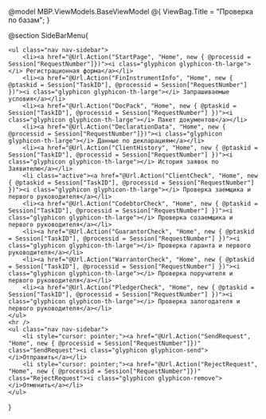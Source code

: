 @model MBP.ViewModels.BaseViewModel
@{
    ViewBag.Title = "Проверка по базам";
}

@section SideBarMenu{

    <ul class="nav nav-sidebar">
        <li><a href="@Url.Action("StartPage", "Home", new { @processid = Session["RequestNumber"]})"><i class="glyphicon glyphicon-th-large"></i> Регистрационная форма</a></li>
        <li><a href="@Url.Action("FinInstrumentInfo", "Home", new { @ptaskid = Session["TaskID"], @processid = Session["RequestNumber"] })"><i class="glyphicon glyphicon-th-large"></i> Запрашиваемые условия</a></li>
        <li><a href="@Url.Action("DocPack", "Home", new { @ptaskid = Session["TaskID"], @processid = Session["RequestNumber"] })"><i class="glyphicon glyphicon-th-large"></i> Пакет документов</a></li>
        <li><a href="@Url.Action("DeclarationData", "Home", new { @processid = Session["RequestNumber"]})"><i class="glyphicon glyphicon-th-large"></i> Данные по декларациям</a></li>
        <li><a href="@Url.Action("ClientHistory", "Home", new { @ptaskid = Session["TaskID"], @processid = Session["RequestNumber"] })"><i class="glyphicon glyphicon-th-large"></i> История заявок по Заявителю</a></li>
        <li class="active"><a href="@Url.Action("ClientCheck", "Home", new { @ptaskid = Session["TaskID"], @processid = Session["RequestNumber"] })"><i class="glyphicon glyphicon-th-large"></i> Проверка заемщика и первого руководителя</a></li>
        <li><a href="@Url.Action("CodebtorCheck", "Home", new { @ptaskid = Session["TaskID"], @processid = Session["RequestNumber"] })"><i class="glyphicon glyphicon-th-large"></i> Проверка созаемщика и первого руководителя</a></li>
        <li><a href="@Url.Action("GuarantorCheck", "Home", new { @ptaskid = Session["TaskID"], @processid = Session["RequestNumber"] })"><i class="glyphicon glyphicon-th-large"></i> Проверка гаранта и первого руководителя</a></li>
        <li><a href="@Url.Action("WarrantorCheck", "Home", new { @ptaskid = Session["TaskID"], @processid = Session["RequestNumber"] })"><i class="glyphicon glyphicon-th-large"></i> Проверка поручителя и первого руководителя</a></li>
        <li><a href="@Url.Action("PledgerCheck", "Home", new { @ptaskid = Session["TaskID"], @processid = Session["RequestNumber"] })"><i class="glyphicon glyphicon-th-large"></i> Проверка залогодателя и первого руководителя</a></li>
    </ul>
    <hr />
    <ul class="nav nav-sidebar">
        <li style="cursor: pointer;"><a href="@Url.Action("SendRequest", "Home", new { @processid = Session["RequestNumber"]})" class="SendRequest"><i class="glyphicon glyphicon-send"></i>Отправить</a></li>
        <li style="cursor: pointer;"><a href="@Url.Action("RejectRequest", "Home", new { @processid = Session["RequestNumber"]})" class="RejectRequest"><i class="glyphicon glyphicon-remove"></i>Отменить</a></li>
    </ul>
} 
